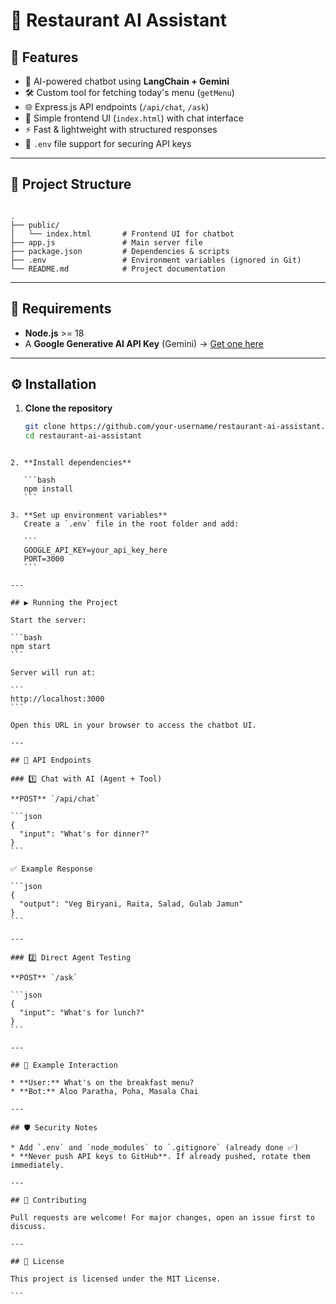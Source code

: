 
# 🍴 Restaurant AI Assistant  

## 🚀 Features  
- 🤖 AI-powered chatbot using **LangChain + Gemini**  
- 🛠️ Custom tool for fetching today's menu (`getMenu`)  
- 🌐 Express.js API endpoints (`/api/chat`, `/ask`)  
- 🎨 Simple frontend UI (`index.html`) with chat interface  
- ⚡ Fast & lightweight with structured responses  
- 🔐 `.env` file support for securing API keys  

---

## 📂 Project Structure  

```

.
├── public/
│   └── index.html       # Frontend UI for chatbot
├── app.js               # Main server file
├── package.json         # Dependencies & scripts
├── .env                 # Environment variables (ignored in Git)
└── README.md            # Project documentation

````

---

## 🔑 Requirements  

- **Node.js** >= 18  
- A **Google Generative AI API Key** (Gemini) → [Get one here](https://ai.google.dev/)  

---

## ⚙️ Installation  

1. **Clone the repository**  
   ```bash
   git clone https://github.com/your-username/restaurant-ai-assistant.git
   cd restaurant-ai-assistant
````

2. **Install dependencies**

   ```bash
   npm install
   ```

3. **Set up environment variables**
   Create a `.env` file in the root folder and add:

   ```
   GOOGLE_API_KEY=your_api_key_here
   PORT=3000
   ```

---

## ▶️ Running the Project

Start the server:

```bash
npm start
```

Server will run at:

```
http://localhost:3000
```

Open this URL in your browser to access the chatbot UI.

---

## 📡 API Endpoints

### 1️⃣ Chat with AI (Agent + Tool)

**POST** `/api/chat`

```json
{
  "input": "What's for dinner?"
}
```

✅ Example Response

```json
{
  "output": "Veg Biryani, Raita, Salad, Gulab Jamun"
}
```

---

### 2️⃣ Direct Agent Testing

**POST** `/ask`

```json
{
  "input": "What's for lunch?"
}
```

---

## 📜 Example Interaction

* **User:** What's on the breakfast menu?
* **Bot:** Aloo Paratha, Poha, Masala Chai

---

## 🛡️ Security Notes

* Add `.env` and `node_modules` to `.gitignore` (already done ✅)
* **Never push API keys to GitHub**. If already pushed, rotate them immediately.

---

## 🤝 Contributing

Pull requests are welcome! For major changes, open an issue first to discuss.

---

## 📄 License

This project is licensed under the MIT License.

```


